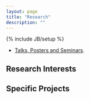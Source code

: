 ```yaml
---
layout: page
title: "Research"
description: ""
---
```

{% include JB/setup %}

- [Talks, Posters and Seminars](talks/).

## Research Interests ##

## Specific Projects ##

